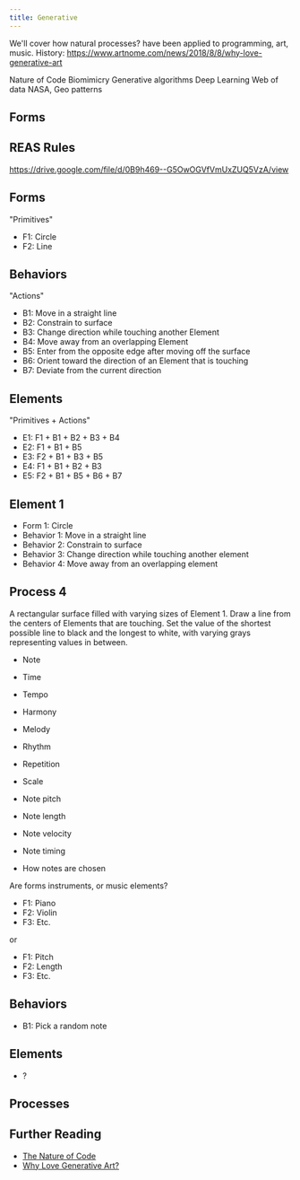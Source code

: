 ```yaml
---
title: Generative
---
```


We'll cover how natural processes? have been applied to programming, art, music.
History: https://www.artnome.com/news/2018/8/8/why-love-generative-art

Nature of Code Biomimicry Generative algorithms Deep Learning Web of data NASA,
Geo patterns

## Forms

## REAS Rules

https://drive.google.com/file/d/0B9h469--G5OwOGVfVmUxZUQ5VzA/view

## Forms

"Primitives"

- F1: Circle
- F2: Line

## Behaviors

"Actions"

- B1: Move in a straight line
- B2: Constrain to surface
- B3: Change direction while touching another Element
- B4: Move away from an overlapping Element
- B5: Enter from the opposite edge after moving off the surface
- B6: Orient toward the direction of an Element that is touching
- B7: Deviate from the current direction

## Elements

"Primitives + Actions"

- E1: F1 + B1 + B2 + B3 + B4
- E2: F1 + B1 + B5
- E3: F2 + B1 + B3 + B5
- E4: F1 + B1 + B2 + B3
- E5: F2 + B1 + B5 + B6 + B7

## Element 1

- Form 1: Circle
- Behavior 1: Move in a straight line
- Behavior 2: Constrain to surface
- Behavior 3: Change direction while touching another element
- Behavior 4: Move away from an overlapping element

## Process 4

A rectangular surface filled with varying sizes of Element 1. Draw a line from
the centers of Elements that are touching. Set the value of the shortest
possible line to black and the longest to white, with varying grays representing
values in between.

- Note
- Time
- Tempo
- Harmony
- Melody
- Rhythm
- Repetition
- Scale

- Note pitch
- Note length
- Note velocity
- Note timing
- How notes are chosen

Are forms instruments, or music elements?

- F1: Piano
- F2: Violin
- F3: Etc.

or

- F1: Pitch
- F2: Length
- F3: Etc.

## Behaviors

- B1: Pick a random note

## Elements

- ?

## Processes

## Further Reading

- [The Nature of Code](https://natureofcode.com/)
- [Why Love Generative Art?](https://www.artnome.com/news/2018/8/8/why-love-generative-art)
